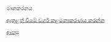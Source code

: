 මානකරනය

[ඇතුළත් වීමේ වර්ග කළමනාකරණය කරන්න](https://github.com/hmislk/hmis/wiki/HIMS-%E0%B7%84%E0%B7%92-%E0%B6%87%E0%B6%AD%E0%B7%94%E0%B7%85%E0%B6%AD%E0%B7%8A-%E0%B7%80%E0%B7%93%E0%B6%B8%E0%B7%9A-%E0%B7%80%E0%B6%BB%E0%B7%8A%E0%B6%9C-%E0%B6%9A%E0%B7%85%E0%B6%B8%E0%B6%B1%E0%B7%8F%E0%B6%9A%E0%B6%BB%E0%B6%AB%E0%B6%BA-%E0%B6%9A%E0%B7%92%E0%B6%BB%E0%B7%93%E0%B6%B8)









[ආපසු](https://github.com/hmislk/hmis/wiki/%E0%B6%85%E0%B6%B7%E0%B7%8A%E2%80%8D%E0%B6%BA%E0%B6%B1%E0%B7%8A%E0%B6%AD%E0%B6%BB-%E0%B6%BB%E0%B7%9D%E0%B6%9C%E0%B7%93-%E0%B7%83%E0%B6%AD%E0%B7%8A%E0%B6%9A%E0%B7%8F%E0%B6%BB---Theatre-%E0%B6%9A%E0%B7%85%E0%B6%B8%E0%B6%B1%E0%B7%8F%E0%B6%9A%E0%B6%BB%E0%B6%AB-%E0%B6%B8%E0%B7%9C%E0%B6%A9%E0%B7%92%E0%B6%BA%E0%B7%94%E0%B6%BD%E0%B6%BA)